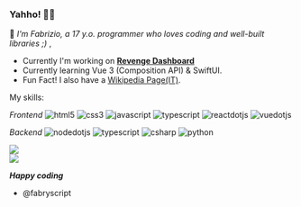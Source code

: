 ### Yahho! 👋🏼
🦾 _I'm Fabrizio, a 17 y.o. programmer who loves coding and well-built libraries ;)_ ,

- Currently I'm working on **[Revenge Dashboard](https://italiarevenge.netlify.app/)**
- Currently learning Vue 3 (Composition API) & SwiftUI.
- Fun Fact! I also have a [Wikipedia Page(IT)](https://it.wikipedia.org/wiki/Utente:FabrizioPiperno04).

My skills:

*Frontend*
![html5](https://img.shields.io/badge/html5-black?style=flat-square&logo=html5)
![css3](https://img.shields.io/badge/css3-black?style=flat-square&logo=css3)
![javascript](https://img.shields.io/badge/javascript-black?style=flat-square&logo=javascript)
![typescript](https://img.shields.io/badge/typescript-black?style=flat-square&logo=typescript)
![reactdotjs](https://img.shields.io/badge/react-black?style=flat-square&logo=react)
![vuedotjs](https://img.shields.io/badge/vue.js-black?style=flat-square&logo=vuedotjs)

*Backend*
![nodedotjs](https://img.shields.io/badge/nodeJS-black?style=flat-square&logo=nodedotjs)
![typescript](https://img.shields.io/badge/typescript-black?style=flat-square&logo=typescript)
![csharp](https://img.shields.io/badge/csharp-black?style=flat-square&logo=csharp)
![python](https://img.shields.io/badge/python-black?style=flat-square&logo=python)

<a href="https://github.com/fabryscript/lets-fit-ws">
  <img align="center" src="https://github-readme-stats.vercel.app/api/pin/?username=fabryscript&repo=lets-fit-ws&show_owner=true&theme=gotham" />
</a>
<br />
<a href="https://github.com/fabryscript/portfolio">
  <img align="center" src="https://github-readme-stats.vercel.app/api/pin/?username=fabryscript&repo=portfolio&show_owner=true&theme=gotham" />
</a>
<br />

***Happy coding***

- @fabryscript
